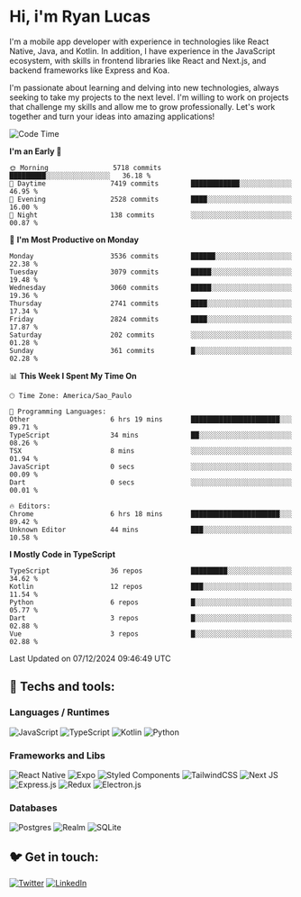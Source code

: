 # Hi, i'm Ryan Lucas

I'm a mobile app developer with experience in technologies like React Native, Java, and Kotlin.
In addition, I have experience in the JavaScript ecosystem, with skills in frontend libraries like React and Next.js, and backend frameworks like Express and Koa.

I'm passionate about learning and delving into new technologies, always seeking to take my projects to the next level. I'm willing to work on projects that challenge my skills and allow me to grow professionally. Let's work together and turn your ideas into amazing applications!


<!--START_SECTION:waka-->
![Code Time](http://img.shields.io/badge/Code%20Time-893%20hrs%2022%20mins-blue)

**I'm an Early 🐤** 

```text
🌞 Morning                5718 commits        █████████░░░░░░░░░░░░░░░░   36.18 % 
🌆 Daytime                7419 commits        ████████████░░░░░░░░░░░░░   46.95 % 
🌃 Evening                2528 commits        ████░░░░░░░░░░░░░░░░░░░░░   16.00 % 
🌙 Night                  138 commits         ░░░░░░░░░░░░░░░░░░░░░░░░░   00.87 % 
```
📅 **I'm Most Productive on Monday** 

```text
Monday                   3536 commits        ██████░░░░░░░░░░░░░░░░░░░   22.38 % 
Tuesday                  3079 commits        █████░░░░░░░░░░░░░░░░░░░░   19.48 % 
Wednesday                3060 commits        █████░░░░░░░░░░░░░░░░░░░░   19.36 % 
Thursday                 2741 commits        ████░░░░░░░░░░░░░░░░░░░░░   17.34 % 
Friday                   2824 commits        ████░░░░░░░░░░░░░░░░░░░░░   17.87 % 
Saturday                 202 commits         ░░░░░░░░░░░░░░░░░░░░░░░░░   01.28 % 
Sunday                   361 commits         █░░░░░░░░░░░░░░░░░░░░░░░░   02.28 % 
```


📊 **This Week I Spent My Time On** 

```text
🕑︎ Time Zone: America/Sao_Paulo

💬 Programming Languages: 
Other                    6 hrs 19 mins       ██████████████████████░░░   89.71 % 
TypeScript               34 mins             ██░░░░░░░░░░░░░░░░░░░░░░░   08.26 % 
TSX                      8 mins              ░░░░░░░░░░░░░░░░░░░░░░░░░   01.94 % 
JavaScript               0 secs              ░░░░░░░░░░░░░░░░░░░░░░░░░   00.09 % 
Dart                     0 secs              ░░░░░░░░░░░░░░░░░░░░░░░░░   00.01 % 

🔥 Editors: 
Chrome                   6 hrs 18 mins       ██████████████████████░░░   89.42 % 
Unknown Editor           44 mins             ███░░░░░░░░░░░░░░░░░░░░░░   10.58 % 
```

**I Mostly Code in TypeScript** 

```text
TypeScript               36 repos            █████████░░░░░░░░░░░░░░░░   34.62 % 
Kotlin                   12 repos            ███░░░░░░░░░░░░░░░░░░░░░░   11.54 % 
Python                   6 repos             █░░░░░░░░░░░░░░░░░░░░░░░░   05.77 % 
Dart                     3 repos             █░░░░░░░░░░░░░░░░░░░░░░░░   02.88 % 
Vue                      3 repos             █░░░░░░░░░░░░░░░░░░░░░░░░   02.88 % 
```




 Last Updated on 07/12/2024 09:46:49 UTC
<!--END_SECTION:waka-->

## 🔧 Techs and tools: 

### Languages / Runtimes
![JavaScript](https://img.shields.io/badge/javascript-%23323330.svg?style=for-the-badge&logo=javascript&logoColor=%23F7DF1E)
![TypeScript](https://img.shields.io/badge/typescript-%23007ACC.svg?style=for-the-badge&logo=typescript&logoColor=white)
![Kotlin](https://img.shields.io/badge/kotlin-%230095D5.svg?style=for-the-badge&logo=kotlin&logoColor=white) ![Python](https://img.shields.io/badge/python-3670A0?style=for-the-badge&logo=python&logoColor=ffdd54)

### Frameworks and Libs
![React Native](https://img.shields.io/badge/react_native-%2320232a.svg?style=for-the-badge&logo=react&logoColor=%2361DAFB)
![Expo](https://img.shields.io/badge/expo-1C1E24?style=for-the-badge&logo=expo&logoColor=#D04A37)
![Styled Components](https://img.shields.io/badge/styled--components-DB7093?style=for-the-badge&logo=styled-components&logoColor=white)
![TailwindCSS](https://img.shields.io/badge/tailwindcss-%2338B2AC.svg?style=for-the-badge&logo=tailwind-css&logoColor=white)
![Next JS](https://img.shields.io/badge/Next-black?style=for-the-badge&logo=next.js&logoColor=white)
![Express.js](https://img.shields.io/badge/express.js-%23404d59.svg?style=for-the-badge&logo=express&logoColor=%2361DAFB)
![Redux](https://img.shields.io/badge/redux-%23593d88.svg?style=for-the-badge&logo=redux&logoColor=white)
![Electron.js](https://img.shields.io/badge/Electron-191970?style=for-the-badge&logo=Electron&logoColor=white)

### Databases
![Postgres](https://img.shields.io/badge/postgres-%23316192.svg?style=for-the-badge&logo=postgresql&logoColor=white)
![Realm](https://img.shields.io/badge/Realm-39477F?style=for-the-badge&logo=realm&logoColor=white)
![SQLite](https://img.shields.io/badge/sqlite-%2307405e.svg?style=for-the-badge&logo=sqlite&logoColor=white)

## 🐦 Get in touch:

[![Twitter](https://img.shields.io/badge/Twitter-%231DA1F2.svg?style=for-the-badge&logo=Twitter&logoColor=white)](https://twitter.com/ryangst_)
[![LinkedIn](https://img.shields.io/badge/linkedin-%230077B5.svg?style=for-the-badge&logo=linkedin&logoColor=white)](https://www.linkedin.com/in/ryan-lucas-machado/)
